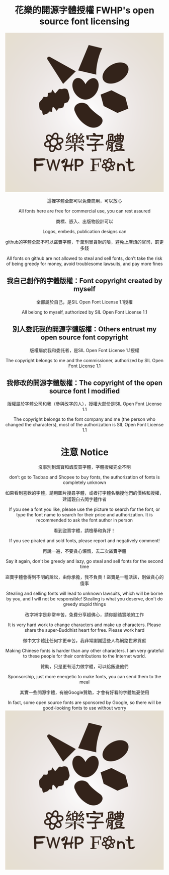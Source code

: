 <div align="center">
  
# 花樂的開源字體授權 FWHP's open source font licensing

![](https://github.com/FWHP-Enfun/FWHP-Enfun/blob/main/Font/FWHP%20Font.png)

這裡字體全部可以免費商用，可以放心

All fonts here are free for commercial use, you can rest assured

商標、嵌入、出版物設計可以

Logos, embeds, publication designs can

github的字體全部不可以盜賣字體，千萬別冒貪財的險，避免上麻煩的官司，罰更多錢

All fonts on github are not allowed to steal and sell fonts, don’t take the risk of being greedy for money, avoid troublesome lawsuits, and pay more fines

## 我自己創作的字體版權：Font copyright created by myself

全部屬於自己，是SIL Open Font License 1.1授權

All belong to myself, authorized by SIL Open Font License 1.1

## 別人委託我的開源字體版權：Others entrust my open source font copyright

版權屬於我和委託者，是SIL Open Font License 1.1授權

The copyright belongs to me and the commissioner, authorized by SIL Open Font License 1.1

## 我修改的開源字體版權：The copyright of the open source font I modified

版權屬於字體公司和我（參與改字的人），授權大部份是SIL Open Font License 1.1

The copyright belongs to the font company and me (the person who changed the characters), most of the authorization is SIL Open Font License 1.1

# 注意 Notice

沒事別到淘寶和蝦皮買字體，字體授權完全不明

don’t go to Taobao and Shopee to buy fonts, the authorization of fonts is completely unknown

如果看到喜歡的字體，請用圖片搜尋字體，或者打字體名稱搜他們的價格和授權，建議親自去問字體作者

If you see a font you like, please use the picture to search for the font, or type the font name to search for their price and authorization. It is recommended to ask the font author in person

看到盜賣字體，請檢舉和負評！

If you see pirated and sold fonts, please report and negatively comment!

再說一遍，不要貪心懶惰，去二次盜賣字體

Say it again, don't be greedy and lazy, go steal and sell fonts for the second time

盜賣字體會得到不明的訴訟，由你承擔，我不負責！盜賣是一種活該，別做貪心的傻事

Stealing and selling fonts will lead to unknown lawsuits, which will be borne by you, and I will not be responsible! Stealing is what you deserve, don't do greedy stupid things

改字補字是非常辛苦，免費分享超佛心，請你腳踏實地的工作

It is very hard work to change characters and make up characters. Please share the super-Buddhist heart for free. Please work hard

做中文字體比任何字更辛苦，我非常謝謝這些人為網路世界貢獻

Making Chinese fonts is harder than any other characters. I am very grateful to these people for their contributions to the Internet world.

贊助，只是更有活力做字體，可以給飯送他們

Sponsorship, just more energetic to make fonts, you can send them to the meal

其實一些開源字體，有被Google贊助，才會有好看的字體無憂使用

In fact, some open source fonts are sponsored by Google, so there will be good-looking fonts to use without worry
![](https://github.com/FWHP-Enfun/FWHP-Enfun/blob/main/Font/FWHP%20Font.png)
